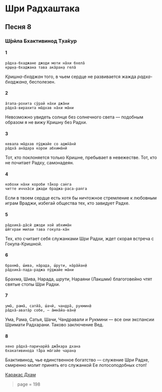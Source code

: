 # Шри Радхаштака

## Песня 8

### Ш́рӣла Бхактивинод Т̣ха̄кур

#### 1

    ра̄дха-бхаджане джоди моти на̄хи бхела̄
    кр̣ш̣н̣а-бхаджана тава ака̄ран̣а гела̄

*Кришна-бхаджан* того, в чьем сердце не развивается жажда *радха-бхаджана*, бесполезен.

#### 2

    а̄тапа-рохита сӯрай на̄хи джа̄ни
    ра̄дха̄-вирахита ма̄дхав на̄хи ма̄ни

Невозможно увидеть солнце без солнечного света — подобным образом я не вижу Кришну без Радхи.

#### 3

    кевала ма̄дхав пӯджайе со аджн̃а̄нӣ
    ра̄дха̄ ана̄дара корои абхима̄нӣ

Тот, кто поклоняется только Кришне, пребывает в невежестве. Тот, кто не почитает Радху, самонадеян.

#### 4

    кобохи на̄хи короби та̄̐кор сан̇га
    читте иччха̄си джади браджа-раса-ран̇га

Если в твоем сердце есть хотя бы ничтожное стремление к любовным играм Враджи, избегай общества тех, кто завидует Радхе.

#### 5

    ра̄дхика̄-да̄сӣ джоди хой абхима̄н
    ш́ӣгхраи милаи тава гокула-ка̄н

Тех, кто считает себя служанками Шри Радхи, ждет скорая встреча с Гокула-Кришной.

#### 6

    брахма̄, ш́ива, на̄рада, ш́рути, на̄ра̄йан̣ӣ
    ра̄дхика̄-пада-раджа пӯджайе ма̄ни

Брахма, Шива, Нарада, *шрути*, Нараяни (Лакшми) благоговейно чтят святые стопы Шри Радхи.

#### 7

    ума̄, рама̄, сатйа̄, ш́ачӣ, чандра̄, рукмин̣ӣ
    ра̄дха̄-авата̄р собе, — а̄мна̄йа-ва̄н̣ӣ

Ума, Рама, Сатья, Шачи, Чандравали и Рукмини — все они экспансии Шримати Радхарани. Таково заключение Вед.

#### 8

    хено ра̄дха̄-паричарйа̄ джа̄̐кара дхана
    бхакативинода та̄̐ра ма̄гайе чаран̣а

Бхактивинод, чье единственное богатство — служение Шри Радхе, смиренно молит принять его служанкой Ее лотосоподобных стоп!


[Каракас Дхам](https://soundcloud.com/bharatimaharaj/sridhar-maharaj-and-573711371)


> page = 198
